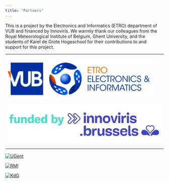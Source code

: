 ```yaml
---
title: "Partners"
---
```


This is a project by the Electronics and Informatics (ETRO) department of VUB and financed by Innoviris. We warmly thank our colleagues from the Royal Meteorological Institute of Belgium, Ghent University, and the students of Karel de Grote Hogeschool for their contributions to and support for this project.  

*** 

[![ETRO VUB](/assets/images/partners/logo-vub-etro.png)](https://www.etrovub.be/)

[![Innoviris](/assets/images/partners/logo-innoviris.jpg)](https://innoviris.brussels/)

***

[![UGent](/assets/images/partners/logo-ugent-en.jpg)](https://www.ugent.be/)

[![RMI](/assets/images/partners/logo-kmi-irm.jpg)](https://www.meteo.be/en/)

[![KdG](/assets/images/partners/logo-KdG.jpg)](https://www.kdg.be/)
